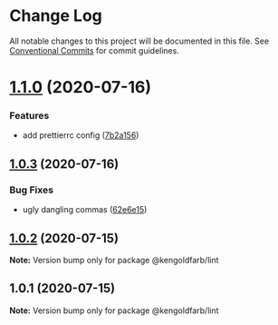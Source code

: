 # Change Log

All notable changes to this project will be documented in this file.
See [Conventional Commits](https://conventionalcommits.org) for commit guidelines.

# [1.1.0](https://github.com/kengoldfarb/lint/compare/v1.0.3...v1.1.0) (2020-07-16)


### Features

* add prettierrc config ([7b2a156](https://github.com/kengoldfarb/lint/commit/7b2a156))





## [1.0.3](https://github.com/kengoldfarb/lint/compare/v1.0.2...v1.0.3) (2020-07-16)


### Bug Fixes

* ugly dangling commas ([62e6e15](https://github.com/kengoldfarb/lint/commit/62e6e15))





## [1.0.2](https://github.com/kengoldfarb/lint/compare/v1.0.1...v1.0.2) (2020-07-15)

**Note:** Version bump only for package @kengoldfarb/lint





## 1.0.1 (2020-07-15)

**Note:** Version bump only for package @kengoldfarb/lint
